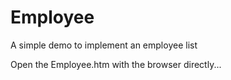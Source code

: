 # Employee
A simple demo to implement an employee list

Open the Employee.htm with the browser directly...
